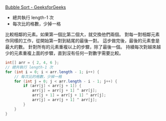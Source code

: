 [Bubble Sort - GeeksforGeeks](https://www.geeksforgeeks.org/bubble-sort/)

- 總共執行 length-1 次
- 每次比的格數，少掉一格

比較相鄰的元素。如果第一個比第二個大，就交換他們兩個。
對每一對相鄰元素作同樣的工作，從開始第一對到結尾的最後一對。
這步做完後，最後的元素會是最大的數。
針對所有的元素重複以上的步驟，除了最後一個。
持續每次對越來越少的元素重複上面的步驟，直到沒有任何一對數字需要比較。



```java
int[] arr = { 2, 4, 6 };
// 總共執行 length-1 次
for (int i = 0; i < arr.length - 1; i++) {
	// 每次比的格數，少掉一格
	for (int j = 0; j < arr.length - i - 1; j++) {
		if (arr[j] < arr[j + 1]) {
			arr[j] = arr[j + 1] ^ arr[j];
			arr[j + 1] = arr[j + 1] ^ arr[j];
			arr[j] = arr[j + 1] ^ arr[j];
		}
	}
}
```